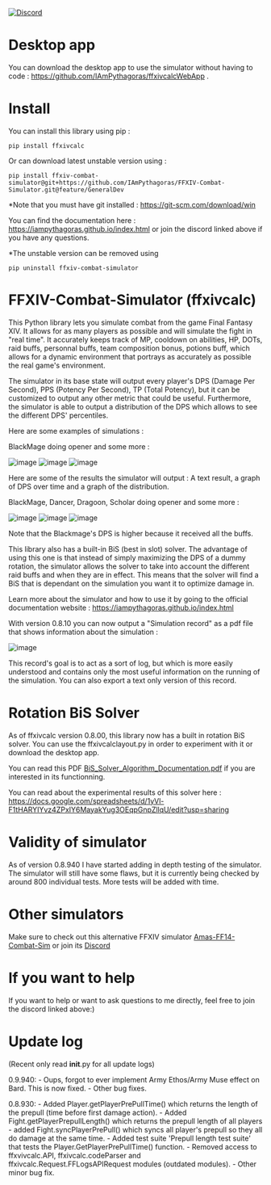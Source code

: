 [![Discord](https://img.shields.io/discord/970724799464738977?color=7289da&label=Discord&logo=discord)](https://discord.gg/mZXKUNy2sw)

# Desktop app

You can download the desktop app to use the simulator without having to code : https://github.com/IAmPythagoras/ffxivcalcWebApp .

# Install

You can install this library using pip : 

```
pip install ffxivcalc
```

Or can download latest unstable version using : 

```
pip install ffxiv-combat-simulator@git+https://github.com/IAmPythagoras/FFXIV-Combat-Simulator.git@feature/GeneralDev
```

*Note that you must have git installed : https://git-scm.com/download/win 

You can find the documentation here : https://iampythagoras.github.io/index.html or join the discord linked above if you have any questions.

*The unstable version can be removed using
```
pip uninstall ffxiv-combat-simulator
```

# FFXIV-Combat-Simulator (ffxivcalc)

This Python library lets you simulate combat from the game Final Fantasy XIV. It allows for as many players as possible and will simulate the fight in "real time". It
accurately keeps track of MP, cooldown on abilities, HP, DOTs, raid buffs, personnal buffs, team composition bonus, potions buff, which allows for a dynamic environment that portrays as accurately as possible the real game's environment.

The simulator in its base state will output every player's DPS (Damage Per Second), PPS (Potency Per Second), TP (Total Potency), but it can be customized to output any other metric that could be useful. Furthermore, the simulator is able to output a distribution of the DPS which allows to see the different DPS' percentiles.

Here are some examples of simulations :

BlackMage doing opener and some more :

![image](https://github.com/IAmPythagoras/FFXIV-Combat-Simulator/assets/62820030/5bde764b-7e4a-4fa5-9bc5-8668e716f1d9)
![image](https://github.com/IAmPythagoras/FFXIV-Combat-Simulator/assets/62820030/8f8fd525-6b17-4582-a490-1da3ae8f0bfb)
![image](https://github.com/IAmPythagoras/FFXIV-Combat-Simulator/assets/62820030/40304b27-af47-4181-bdff-d8d02b414cfd)

Here are some of the results the simulator will output : A text result, a graph of DPS over time and a graph of the distribution.

BlackMage, Dancer, Dragoon, Scholar doing opener and some more :

![image](https://github.com/IAmPythagoras/FFXIV-Combat-Simulator/assets/62820030/e3e8e2c7-935d-49fa-91c8-745f134e01e1)
![image](https://github.com/IAmPythagoras/FFXIV-Combat-Simulator/assets/62820030/f351ec39-c241-4ffb-9722-a6ce7098c5b9)
![image](https://github.com/IAmPythagoras/FFXIV-Combat-Simulator/assets/62820030/9972f6aa-e0ef-4a63-a908-2b106ecff814)

Note that the Blackmage's DPS is higher because it received all the buffs.

This library also has a built-in BiS (best in slot) solver. The advantage of using this one is that instead of simply maximizing the DPS of a dummy rotation, the simulator allows the solver to take into account the different raid buffs and when they are in effect. This means that the solver will find a BiS that is dependant on the simulation you want it to optimize damage in.

Learn more about the simulator and how to use it by going to the official documentation website : https://iampythagoras.github.io/index.html

With version 0.8.10 you can now output a "Simulation record" as a pdf file that shows information about the simulation :

![image](https://github.com/IAmPythagoras/FFXIV-Combat-Simulator/assets/62820030/88069e5d-8ffa-4783-acc3-b1b02c3ce33e)

This record's goal is to act as a sort of log, but which is more easily understood and contains only the most useful information on the running of the simulation.
You can also export a text only version of this record.
# Rotation BiS Solver 

As of ffxivcalc version 0.8.00, this library now has a built in rotation BiS solver. You can use the ffxivcalclayout.py in order to experiment with it or download the desktop app.

You can read this PDF [BiS_Solver_Algorithm_Documentation.pdf](https://github.com/IAmPythagoras/FFXIV-Combat-Simulator/files/12580553/BiS_Solver_Algorithm_Documentation.pdf) if you are interested in its
functionning. 

You can read about the experimental results of this solver here : https://docs.google.com/spreadsheets/d/1yVl-F1tHARYIYvz4ZPxIY6MayakYug3OEqpGnpZllqU/edit?usp=sharing

# Validity of simulator

As of version 0.8.940 I have started adding in depth testing of the simulator. The simulator will still have some flaws, but it is currently being checked by around 800 individual tests. More tests will be added with time.

# Other simulators

Make sure to check out this alternative FFXIV simulator [Amas-FF14-Combat-Sim](https://github.com/Amarantine-xiv/Amas-FF14-Combat-Sim) or join its [Discord](https://discord.gg/8GjA5uRcDX)

# If you want to help

If you want to help or want to ask questions to me directly, feel free to join the discord linked above:)

# Update log

(Recent only read __init__.py for all update logs)

0.9.940:
    - Oups, forgot to ever implement Army Ethos/Army Muse effect on Bard. This is now fixed.
    - Other bug fixes.

0.8.930:
    - Added Player.getPlayerPrePullTime() which returns the length of the prepull (time before first damage action).
    - Added Fight.getPlayerPrepullLength() which returns the prepull length of all players
    - added Fight.syncPlayerPrePull() which syncs all player's prepull so they all do damage at the same time.
    - Added test suite 'Prepull length test suite' that tests the Player.GetPlayerPrePullTime() function.
    - Removed access to ffxvivcalc.API, ffxivcalc.codeParser and ffxivcalc.Request.FFLogsAPIRequest modules (outdated modules).
    - Other minor bug fix.
